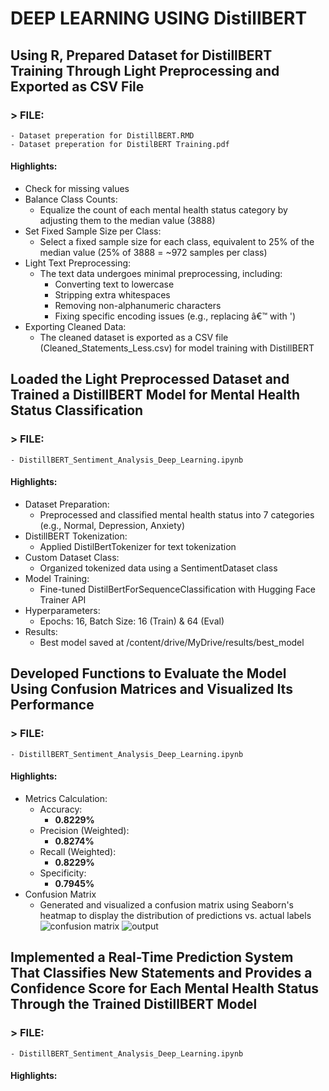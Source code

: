 # DEEP LEARNING USING DistillBERT

## Using R, Prepared Dataset for DistillBERT Training Through Light Preprocessing and Exported as CSV File
### > FILE: 
    - Dataset preperation for DistillBERT.RMD
    - Dataset preperation for DistilBERT Training.pdf
#### Highlights:
- Check for missing values
- Balance Class Counts:
  - Equalize the count of each mental health status category by adjusting them to the median value (3888)
- Set Fixed Sample Size per Class:
  - Select a fixed sample size for each class, equivalent to 25% of the median value (25% of 3888 = ~972 samples per class)
- Light Text Preprocessing:
  - The text data undergoes minimal preprocessing, including:
    - Converting text to lowercase
    - Stripping extra whitespaces
    - Removing non-alphanumeric characters
    - Fixing specific encoding issues (e.g., replacing â€™ with ')
- Exporting Cleaned Data:
  - The cleaned dataset is exported as a CSV file (Cleaned_Statements_Less.csv) for model training with DistillBERT

## Loaded the Light Preprocessed Dataset and Trained a DistillBERT Model for Mental Health Status Classification
### > FILE: 
    - DistillBERT_Sentiment_Analysis_Deep_Learning.ipynb
#### Highlights:
- Dataset Preparation:
  - Preprocessed and classified mental health status into 7 categories (e.g., Normal, Depression, Anxiety)
- DistillBERT Tokenization:
   - Applied DistilBertTokenizer for text tokenization
- Custom Dataset Class:
  - Organized tokenized data using a SentimentDataset class
- Model Training:
  - Fine-tuned DistilBertForSequenceClassification with Hugging Face Trainer API
- Hyperparameters:
  - Epochs: 16, Batch Size: 16 (Train) & 64 (Eval)
- Results:
  - Best model saved at /content/drive/MyDrive/results/best_model

## Developed Functions to Evaluate the Model Using Confusion Matrices and Visualized Its Performance
### > FILE: 
    - DistillBERT_Sentiment_Analysis_Deep_Learning.ipynb
#### Highlights:
- Metrics Calculation:
  - Accuracy: 
    - **0.8229%**
  - Precision (Weighted): 
    - **0.8274%**
  - Recall (Weighted):
    - **0.8229%**
  - Specificity: 
    - **0.7945%**
- Confusion Matrix
  - Generated and visualized a confusion matrix using Seaborn's heatmap to display the distribution of predictions vs. actual labels
![confusion matrix](https://github.com/user-attachments/assets/af971b9b-8d5e-4d6b-8d27-e3951c0b2b4d)
![output](https://github.com/user-attachments/assets/4591fdcb-678c-41d8-a27c-f5ed112f3784)


## Implemented a Real-Time Prediction System That Classifies New Statements and Provides a Confidence Score for Each Mental Health Status Through the Trained DistillBERT Model
### > FILE: 
    - DistillBERT_Sentiment_Analysis_Deep_Learning.ipynb
#### Highlights:





